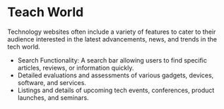 # Teach World

Technology websites often include a variety of features to cater to their audience interested in the latest advancements, news, and trends in the tech world. 
- Search Functionality: A search bar allowing users to find specific articles, reviews, or information quickly.
- Detailed evaluations and assessments of various gadgets, devices, software, and services.
- Listings and details of upcoming tech events, conferences, product launches, and seminars.
